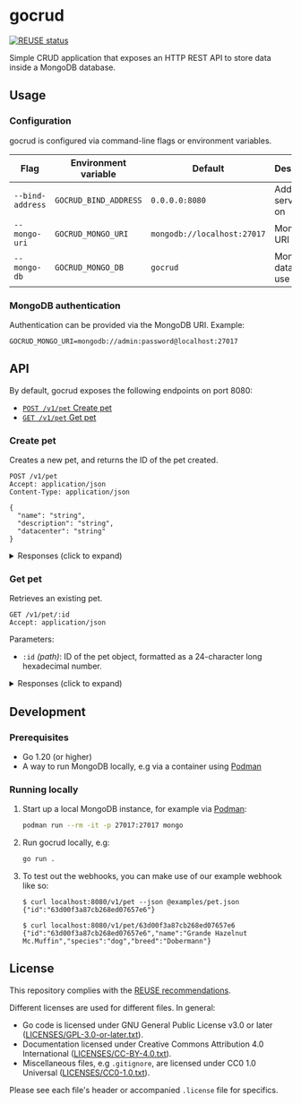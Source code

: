 <!--
SPDX-FileCopyrightText: 2022 Risk.Ident GmbH <contact@riskident.com>

SPDX-License-Identifier: CC-BY-4.0
-->

# gocrud

[![REUSE status](https://api.reuse.software/badge/github.com/RiskIdent/gocrud)](https://api.reuse.software/info/github.com/RiskIdent/gocrud)

Simple CRUD application that exposes an HTTP REST API to store data inside
a MongoDB database.

## Usage

### Configuration

gocrud is configured via command-line flags or environment variables.

| Flag             | Environment variable  | Default                     | Description             |
| ---------------- | --------------------- | --------------------------- | ----------------------- |
| `--bind-address` | `GOCRUD_BIND_ADDRESS` | `0.0.0.0:8080`              | Address to serve API on |
| `--mongo-uri`    | `GOCRUD_MONGO_URI`    | `mongodb://localhost:27017` | MongoDB URI to use      |
| `--mongo-db`     | `GOCRUD_MONGO_DB`     | `gocrud`                    | MongoDB database to use |

### MongoDB authentication

Authentication can be provided via the MongoDB URI. Example:

```properties
GOCRUD_MONGO_URI=mongodb://admin:password@localhost:27017
```

## API

By default, gocrud exposes the following endpoints on port 8080:

- [`POST /v1/pet` Create pet](#create-pet)
- [`GET /v1/pet` Get pet](#get-pet)

### Create pet

Creates a new pet, and returns the ID of the pet created.

```http
POST /v1/pet
Accept: application/json
Content-Type: application/json

{
  "name": "string",
  "description": "string",
  "datacenter": "string"
}
```

<details><summary>Responses (click to expand)</summary>

> - Object successfully created
>
> ```http
> HTTP/1.1 200 OK
> Content-Type: application/json; charset=utf-8
>
> {
>   "id": "string"
> }
> ```

> - Invalid request body
>
> ```http
> HTTP/1.1 400 Bad Request
> Content-Type: application/json; charset=utf-8
>
> {
>   "error": "string"
> }
> ```

> - Failed to create object in database
>
> ```http
> HTTP/1.1 500 Internal Server Error
> Content-Type: application/json; charset=utf-8
>
> {
>   "error": "string"
> }
> ```

</details>

### Get pet

Retrieves an existing pet.

```http
GET /v1/pet/:id
Accept: application/json
```

Parameters:

- `:id` *(path)*: ID of the pet object,
  formatted as a 24-character long hexadecimal number.

<details><summary>Responses (click to expand)</summary>

> - Object successfully retrieved.
>
> ```http
> HTTP/1.1 200 OK
> Content-Type: application/json; charset=utf-8
>
> {
>   "id": "string",
>   "name": "string",
>   "description": "string",
>   "datacenter": "string"
> }
> ```

> - Invalid `:id` parameter format.
>
> ```http
> HTTP/1.1 400 Bad Request
> Content-Type: application/json; charset=utf-8
>
> {
>   "error": "string"
> }
> ```

> - No pet was found with the ID of `:id`
>
> ```http
> HTTP/1.1 404 Not Found
> Content-Type: application/json; charset=utf-8
>
> {
>   "error": "string"
> }
> ```

> - Failed to retrieve object from database.
>
> ```http
> HTTP/1.1 500 Internal Server Error
> Content-Type: application/json; charset=utf-8
>
> {
>   "error": "string"
> }
> ```

</details>

## Development

### Prerequisites

- Go 1.20 (or higher)
- A way to run MongoDB locally, e.g via a container using [Podman](https://podman.io/)

### Running locally

1. Start up a local MongoDB instance, for example via [Podman](https://podman.io/):

   ```sh
   podman run --rm -it -p 27017:27017 mongo
   ```

2. Run gocrud locally, e.g:

   ```bash
   go run .
   ```

3. To test out the webhooks, you can make use of our example webhook like so:

   ```console
   $ curl localhost:8080/v1/pet --json @examples/pet.json
   {"id":"63d00f3a87cb268ed07657e6"}

   $ curl localhost:8080/v1/pet/63d00f3a87cb268ed07657e6
   {"id":"63d00f3a87cb268ed07657e6","name":"Grande Hazelnut Mc.Muffin","species":"dog","breed":"Dobermann"}
   ```

## License

This repository complies with the [REUSE recommendations](https://reuse.software/).

Different licenses are used for different files. In general:

- Go code is licensed under GNU General Public License v3.0 or later ([LICENSES/GPL-3.0-or-later.txt](LICENSES/GPL-3.0-or-later.txt)).
- Documentation licensed under Creative Commons Attribution 4.0 International ([LICENSES/CC-BY-4.0.txt](LICENSES/CC-BY-4.0.txt)).
- Miscellaneous files, e.g `.gitignore`, are licensed under CC0 1.0 Universal ([LICENSES/CC0-1.0.txt](LICENSES/CC0-1.0.txt)).

Please see each file's header or accompanied `.license` file for specifics.
